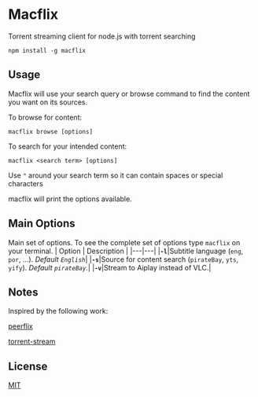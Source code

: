 # Macflix

Torrent streaming client for node.js with torrent searching

```
npm install -g macflix
```


## Usage

Macflix will use your search query or browse command to find the content you want on its sources.

To browse for content:

```
macflix browse [options]
```

To search for your intended content:
```
macflix <search term> [options]
```

Use `"` around your search term so it can contain spaces or special characters

macflix will print the options available.



## Main Options

Main set of options. To see the complete set of options type `macflix` on your terminal.
| Option  | Description |
|---|---|
|**`-l`**|Subtitle language (`eng`, `por`, ...). _Default `English`_|
|**`-s`**|Source for content search (`pirateBay`, `yts`, `yify`). _Default `pirateBay`._|
|**`-v`**|Stream to Aiplay instead of VLC.|



## Notes

Inspired by the following work:

[peerflix](https://github.com/mafintosh/peerflix)

[torrent-stream](https://github.com/mafintosh/torrent-stream)

## License

[MIT](https://raw.githubusercontent.com/franciscofsales/node-macflix/master/LICENSE)
